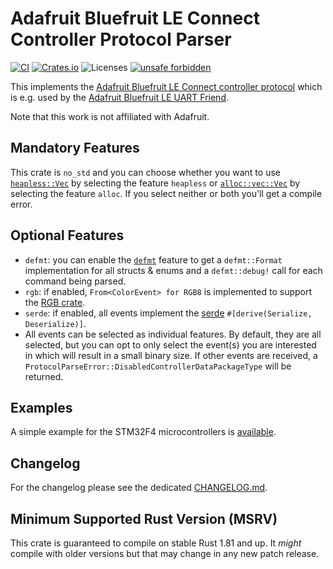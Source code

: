 # Adafruit Bluefruit LE Connect Controller Protocol Parser
[![CI](https://github.com/rust-embedded-community/adafruit-bluefruit-protocol-rs/actions/workflows/CI.yml/badge.svg)](https://github.com/rust-embedded-community/adafruit-bluefruit-protocol-rs/actions/workflows/CI.yml)
[![Crates.io](https://img.shields.io/crates/v/adafruit-bluefruit-protocol)](https://crates.io/crates/adafruit-bluefruit-protocol)
![Licenses](https://img.shields.io/crates/l/adafruit-bluefruit-protocol)
[![unsafe forbidden](https://img.shields.io/badge/unsafe-forbidden-success.svg)](https://github.com/rust-secure-code/safety-dance/)

This implements the [Adafruit Bluefruit LE Connect controller protocol](https://learn.adafruit.com/bluefruit-le-connect/controller)
which is e.g. used by the [Adafruit Bluefruit LE UART Friend](https://learn.adafruit.com/introducing-the-adafruit-bluefruit-le-uart-friend).

Note that this work is not affiliated with Adafruit.

## Mandatory Features
This crate is `no_std` and you can choose whether you want to use
[`heapless::Vec`](https://docs.rs/heapless/0.8.0/heapless/struct.Vec.html) by selecting the feature `heapless` or
[`alloc::vec::Vec`](https://doc.rust-lang.org/alloc/vec/struct.Vec.html) by selecting the feature `alloc`.
If you select neither or both you'll get a compile error.

## Optional Features
* `defmt`: you can enable the [`defmt`](https://defmt.ferrous-systems.com/) feature to get a `defmt::Format` implementation for all structs & enums and a `defmt::debug!` call for each command being parsed.
* `rgb`: if enabled, `From<ColorEvent> for RGB8` is implemented to support the [RGB crate](https://crates.io/crates/rgb).
* `serde`: if enabled, all events implement the [serde](https://serde.rs/) `#[derive(Serialize, Deserialize)]`.
* All events can be selected as individual features. By default, they are all selected,
  but you can opt to only select the event(s) you are interested in which will result in a small binary size.
  If other events are received, a `ProtocolParseError::DisabledControllerDataPackageType` will be returned.

## Examples
A simple example for the STM32F4 microcontrollers is [available](examples/stm32f4-event-printer/README.md).

## Changelog
For the changelog please see the dedicated [CHANGELOG.md](CHANGELOG.md).

## Minimum Supported Rust Version (MSRV)
This crate is guaranteed to compile on stable Rust 1.81 and up. It *might*
compile with older versions but that may change in any new patch release.
